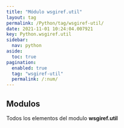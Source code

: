 ```yaml
---
title: "Módulo wsgiref.util"
layout: tag
permalink: /Python/tag/wsgiref-util/
date: 2021-11-01 10:24:04.007921
key: Python.wsgiref.util
sidebar: 
  nav: python
aside: 
  toc: true
pagination: 
  enabled: true
  tag: "wsgiref-util"
  permalink: /:num/
---
```


<h2>Modulos</h2>
Todos los elementos del modulo <strong>wsgiref.util</strong>
